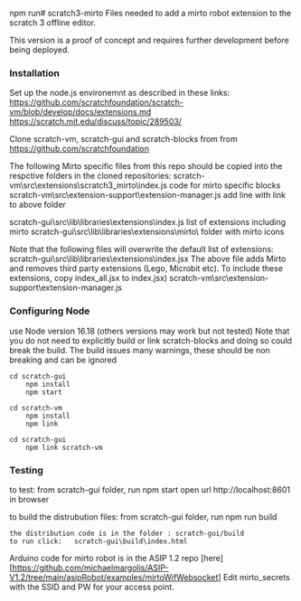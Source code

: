 npm run# scratch3-mirto
Files needed to add a mirto robot extension to the scratch 3 offline editor.

This version is a proof of concept and requires further development before being deployed.

### Installation ###
Set up the node.js environemnt as described in these links:
  https://github.com/scratchfoundation/scratch-vm/blob/develop/docs/extensions.md
  https://scratch.mit.edu/discuss/topic/289503/
  
Clone scratch-vm, scratch-gui and scratch-blocks from from https://github.com/scratchfoundation

The following Mirto specific files from this repo should be copied into the respctive folders
in the cloned repositories: 
  scratch-vm\src\extensions\scratch3_mirto\index.js   code for mirto specific blocks
  scratch-vm\src\extension-support\extension-manager.js  add line with link to above folder

  scratch-gui\src\lib\libraries\extensions\index.js   list of extensions including mirto
  scratch-gui\src\lib\libraries\extensions\mirto\     folder with mirto icons


Note that the following files will overwrite the default list of extensions:
  scratch-gui\src\lib\libraries\extensions\index.jsx
    The above file adds Mirto and removes third party extensions (Lego, Microbit etc).
    To include these extensions, copy index_all.jsx to index.jsx)
  scratch-vm\src\extension-support\extension-manager.js  

### Configuring Node ###
use Node version 16.18 (others versions may work but not tested)
Note that you do not need to explicitly build or link scratch-blocks and doing so could break the build. 
The build issues many warnings, these should be non breaking and can be ignored

    cd scratch-gui
        npm install
        npm start

    cd scratch-vm
        npm install
        npm link
    
    cd scratch-gui
        npm link scratch-vm  

### Testing ###
to test:
	from scratch-gui folder, run
		npm start
                open url http://localhost:8601  in browser 

to build the distrubution files:
	from scratch-gui folder, run
		npm run build
        
	the distribution code is in the folder : scratch-gui/build
    to run click:   scratch-gui\build\index.html


Arduino code for mirto robot is in the ASIP 1.2 repo [here][https://github.com/michaelmargolis/ASIP-V1.2/tree/main/asipRobot/examples/mirtoWifWebsocket]
Edit mirto_secrets with the SSID and PW for your access point.